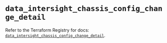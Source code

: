 # `data_intersight_chassis_config_change_detail`

Refer to the Terraform Registry for docs: [`data_intersight_chassis_config_change_detail`](https://registry.terraform.io/providers/ciscodevnet/intersight/1.0.71/docs/data-sources/chassis_config_change_detail).
